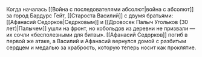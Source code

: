 Когда началась [[Война с последователями абсолют|война c абсолют]] за город Бардурс Гейт, [[Староста Василий]] с двумя братьями: [[Афанасий Седорков|Седрковым]] и [[Дровосек Палыч Угольков (30 лет)|Палычем]] ушли на фронт, но кобольдов из деревни не призвали — их сочли «бесполезными для битвы». [[Афанасий Седорков]] погиб в первой же атаке, а Василий и Афанасий вернулся домой с разбитым сердцем и медалью за храбрость, которую теперь носит как проклятие.